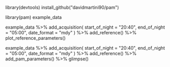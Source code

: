 library(devtools)
install_github("davidmartini90/pam")


library(pam)
example_data


example_data %>%
  add_acquisition(
    start_of_night = "20:40",
    end_of_night = "05:00",
    date_format = "mdy"
  ) %>%
  add_reference() %>%
  plot_reference_parameters()


example_data %>%
  add_acquisition(
    start_of_night = "20:40",
    end_of_night = "05:00",
    date_format = "mdy"
  ) %>%
  add_reference() %>%
  add_pam_parameters() %>% glimpse()
